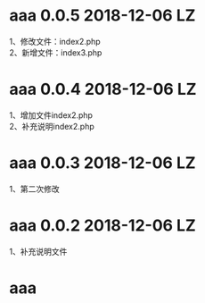 # aaa 0.0.5 2018-12-06 LZ  
1、修改文件：index2.php  
2、新增文件：index3.php  

# aaa 0.0.4 2018-12-06 LZ  
1、增加文件index2.php  
2、补充说明index2.php    

# aaa 0.0.3 2018-12-06 LZ  
1、第二次修改    

# aaa 0.0.2 2018-12-06 LZ  
1、补充说明文件  

# aaa
